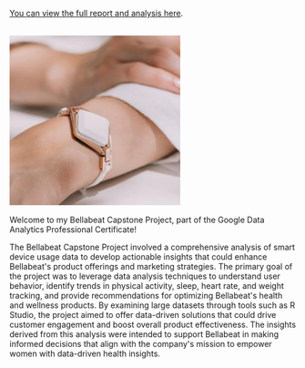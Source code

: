 [You can view the full report and analysis here](https://rpubs.com/DataDaneHQ/1197497).

<br>

<img src="Images/bellabeat_wrist.png" alt="BellaBeat Wrist" width="300"/>

Welcome to my Bellabeat Capstone Project, part of the Google Data Analytics Professional Certificate!

The Bellabeat Capstone Project involved a comprehensive analysis of smart device usage data to develop actionable insights that could enhance Bellabeat's product offerings and marketing strategies. The primary goal of the project was to leverage data analysis techniques to understand user behavior, identify trends in physical activity, sleep, heart rate, and weight tracking, and provide recommendations for optimizing Bellabeat's health and wellness products. By examining large datasets through tools such as R Studio, the project aimed to offer data-driven solutions that could drive customer engagement and boost overall product effectiveness. The insights derived from this analysis were intended to support Bellabeat in making informed decisions that align with the company's mission to empower women with data-driven health insights.
